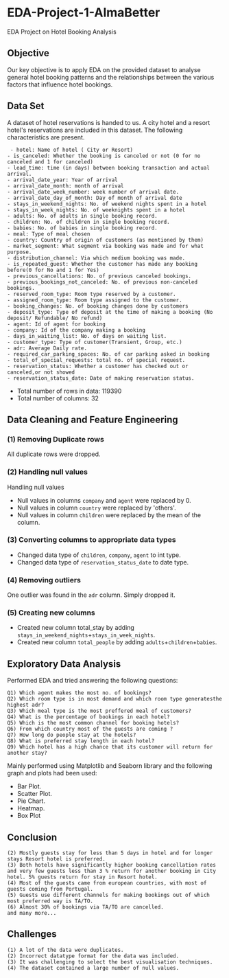# EDA-Project-1-AlmaBetter
EDA Project on Hotel Booking Analysis
## Objective
Our key objective is to apply EDA on the provided dataset to analyse general hotel booking patterns and the relationships between the various factors that influence hotel bookings.
## Data Set
A dataset of hotel reservations is handed to us. A city hotel and a resort hotel's reservations are included in this dataset. The following characteristics are present. 

```
 - hotel: Name of hotel ( City or Resort)
- is_canceled: Whether the booking is canceled or not (0 for no canceled and 1 for canceled)
- lead_time: time (in days) between booking transaction and actual arrival.
- arrival_date_year: Year of arrival
- arrival_date_month: month of arrival
- arrival_date_week_number: week number of arrival date.
- arrival_date_day_of_month: Day of month of arrival date
- stays_in_weekend_nights: No. of weekend nights spent in a hotel
- stays_in_week_nights: No. of weeknights spent in a hotel
- adults: No. of adults in single booking record.
- children: No. of children in single booking record.
- babies: No. of babies in single booking record. 
- meal: Type of meal chosen 
- country: Country of origin of customers (as mentioned by them)
- market_segment: What segment via booking was made and for what purpose.
- distribution_channel: Via which medium booking was made.
- is_repeated_guest: Whether the customer has made any booking before(0 for No and 1 for Yes)
- previous_cancellations: No. of previous canceled bookings.
- previous_bookings_not_canceled: No. of previous non-canceled bookings.
- reserved_room_type: Room type reserved by a customer.
- assigned_room_type: Room type assigned to the customer.
- booking_changes: No. of booking changes done by customers
- deposit_type: Type of deposit at the time of making a booking (No deposit/ Refundable/ No refund)
- agent: Id of agent for booking
- company: Id of the company making a booking
- days_in_waiting_list: No. of days on waiting list.
- customer_type: Type of customer(Transient, Group, etc.)
- adr: Average Daily rate.
- required_car_parking_spaces: No. of car parking asked in booking
- total_of_special_requests: total no. of special request.
- reservation_status: Whether a customer has checked out or canceled,or not showed 
- reservation_status_date: Date of making reservation status.
```
* Total number of rows in data: 119390
* Total number of columns: 32

## Data Cleaning and Feature Engineering
### (1) Removing Duplicate rows
All duplicate rows were dropped.
### (2) Handling null values
Handling null values

* Null values in columns `company` and `agent` were replaced by 0.
* Null values in column `country` were replaced by 'others'.
* Null values in column `children` were replaced by the mean of the column.

### (3) Converting columns to appropriate data types
* Changed data type of `children`, `company`, `agent` to int type.
* Changed data type of `reservation_status_date` to date type.
### (4) Removing outliers
One outlier was found in the `adr` column. Simply dropped it.
### (5) Creating new columns
* Created new column total_stay by adding `stays_in_weekend_nights`+`stays_in_week_nights`.
* Created new column `total_people` by adding `adults`+`children`+`babies`.

## Exploratory Data Analysis
Performed EDA and tried answering the following questions:

```
Q1) Which agent makes the most no. of bookings?
Q2) Which room type is in most demand and which room type generatesthe highest adr?
Q3) Which meal type is the most preffered meal of customers?
Q4) What is the percentage of bookings in each hotel?
Q5) Which is the most common channel for booking hotels?
Q6) From which country most of the guests are coming ?
Q7) How long do people stay at the hotels?
Q8) What is preferred stay length in each hotel?
Q9) Which hotel has a high chance that its customer will return for another stay?
```
Mainly performed using Matplotlib and Seaborn library and the following graph and plots had been used:

* Bar Plot.
* Scatter Plot.
* Pie Chart.
* Heatmap.
* Box Plot

## Conclusion
```(1) Around 60% bookings are for City hotel and 40% bookings are for Resort hotel, therefore City Hotel is busier than Resort hotel. Also the overall adr of City hotel is slightly higher than Resort hotel.
(2) Mostly guests stay for less than 5 days in hotel and for longer stays Resort hotel is preferred.
(3) Both hotels have significantly higher booking cancellation rates and very few guests less than 3 % return for another booking in City hotel. 5% guests return for stay in Resort hotel.
(4) Most of the guests came from european countries, with most of guests coming from Portugal.
(5) Guests use different channels for making bookings out of which most preferred way is TA/TO.
(6) Almost 30% of bookings via TA/TO are cancelled.
and many more...
```

## Challenges 
```
(1) A lot of the data were duplicates.
(2) Incorrect datatype format for the data was included.
(3) It was challenging to select the best visualisation techniques.
(4) The dataset contained a large number of null values.
```
